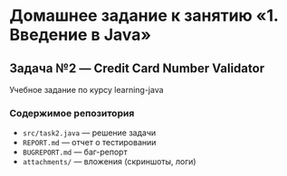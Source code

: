 # Домашнее задание к занятию «1. Введение в Java»

## Задача №2 — Credit Card Number Validator

Учебное задание по курсу learning-java

### Содержимое репозитория
- `src/task2.java` — решение задачи  
- `REPORT.md` — отчет о тестировании  
- `BUGREPORT.md` — баг-репорт  
- `attachments/` — вложения (скриншоты, логи)  
  

